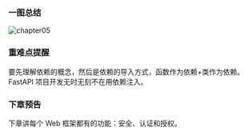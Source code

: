 ### 一图总结

![chapter05](./images/chapter05.png)

### 重难点提醒

要先理解依赖的概念，然后是依赖的导入方式，函数作为依赖+类作为依赖。FastAPI 项目开发无时无刻不在用依赖注入。

### 下章预告

下章讲每个 Web 框架都有的功能：安全、认证和授权。